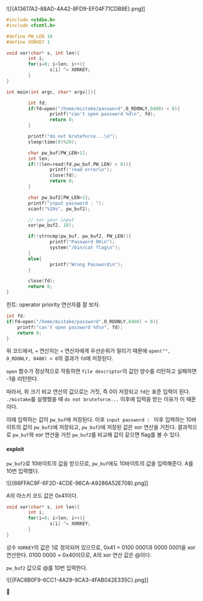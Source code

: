 ![[{A13617A2-88AD-4A42-8FD9-EF04F71CDB8E}.png]]


```c
#include <stdio.h>
#include <fcntl.h>

#define PW_LEN 10
#define XORKEY 1

void xor(char* s, int len){
        int i;
        for(i=0; i<len; i++){
                s[i] ^= XORKEY;
        }
}

int main(int argc, char* argv[]){

        int fd;
        if(fd=open("/home/mistake/password",O_RDONLY,0400) < 0){
                printf("can't open password %d\n", fd);
                return 0;
        }

        printf("do not bruteforce...\n");
        sleep(time(0)%20);

        char pw_buf[PW_LEN+1];
        int len;
        if(!(len=read(fd,pw_buf,PW_LEN) > 0)){
                printf("read error\n");
                close(fd);
                return 0;
        }

        char pw_buf2[PW_LEN+1];
        printf("input password : ");
        scanf("%10s", pw_buf2);

        // xor your input
        xor(pw_buf2, 10);

        if(!strncmp(pw_buf, pw_buf2, PW_LEN)){
                printf("Password OK\n");
                system("/bin/cat flag\n");
        }
        else{
                printf("Wrong Password\n");
        }

        close(fd);
        return 0;
}
```

힌트: operator priority
연산자를 잘 보자.

```c
int fd;
if(fd=open("/home/mistake/password",O_RDONLY,0400) < 0){
	printf("can't open password %d\n", fd);
	return 0;
}
```

위 코드에서, `=` 연산자는 `<` 연산자에게 우선순위가 밀리기 때문에 `open("", O_RDONLY, 0400) < 0`의 결과가 `fd`에 저장된다.

`open` 함수가 정상적으로 작동하면 `file descriptor`의 값인 양수를 리턴하고 실패하면 -1을 리턴한다.

따라서, 위 크기 비교 연산의 값으로는 거짓, 즉 0이 저장되고 `fd`는 표준 입력이 된다.
`./mistake`를 실행했을 때 `do not bruteforce...` 이후에 입력을 받는 이유가 이 때문이다.

이때 입력하는 값이 `pw_buf`에 저장된다.
이후 `input password : ` 이후 입력하는 10바이트의 값이 `pw_buf2`에 저장되고, `pw_buf2`에 저장된 값은 xor 연산을 거친다.
결과적으로 `pw_buf`와 xor 연산을 거친 `pw_buf2`를 비교해 값이 같으면 flag를 볼 수 있다.

#### exploit

`pw_buf2`로 10바이트의 값을 받으므로, `pw_buf`에도 10바이트의 값을 입력해준다.
A를 10번 입력했다.

![[{66FFAC9F-6F2D-4CDE-96CA-A9286A52E708}.png]]

A의 아스키 코드 값은 0x41이다.

```c
void xor(char* s, int len){
        int i;
        for(i=0; i<len; i++){
                s[i] ^= XORKEY;
        }
}
```

상수 `XORKEY`의 값은 1로 정의되어 있으므로, 0x41 = 0100 0001과 0000 0001을 xor 연산한다.
0100 0000 = 0x40이므로, A의 xor 연산 값은 @이다.

`pw_buf2` 값으로 @를 10번 입력한다.

![[{FAC8B0F9-6CC1-4A29-9CA3-4FAB042E335C}.png]]

🚩